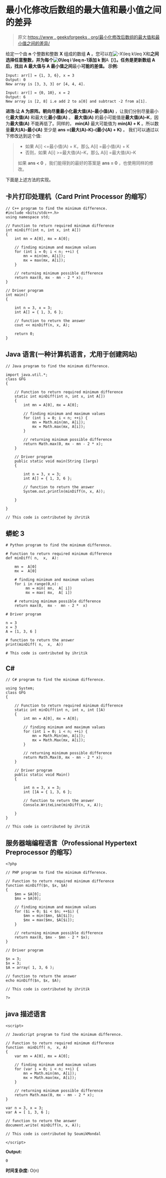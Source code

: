 # 最小化修改后数组的最大值和最小值之间的差异

> 原文:[https://www . geeksforgeeks . org/最小化修改后数组的最大值和最小值之间的差异/](https://www.geeksforgeeks.org/minimize-the-difference-between-the-maximum-and-minimum-values-of-the-modified-array/)

给定一个由 **n** 个整数和整数 **X** 组成的数组 **A** 。您可以在![-X\leq k\leq X  ](img/cf9f4547091d1de7367b18139568be58.png "Rendered by QuickLaTeX.com")和**之间选择任意整数，并为每个![0\leq i \leq n-1  ](img/a204cb5dd31f1a25c837af9f9f9206f9.png "Rendered by QuickLaTeX.com")添加 **k** 到**A【I】**。任务是更新数组 **A** 后，找出 **A** 最大值与 **A** 最小值之间**最小**可能的差值。
示例:** 

```
Input: arr[] = {1, 3, 6}, x = 3
Output: 0
New array is [3, 3, 3] or [4, 4, 4].

Input: arr[] = {0, 10}, x = 2
Output: 6
New array is [2, 8] i.e add 2 to a[0] and subtract -2 from a[1].
```

**进场:**让 **A** 为原阵。朝向尽量最小化**最大值(A)–最小值(A)** ，让我们分别尽量最小化**最大值(A)** 和最大化**最小值(A)** 。
**最大值(A)** 的最小可能值是**最大值(A)–K**，因为**最大值(A)** 不能再低了。同样的， **min(A)** 最大可能值为 **min(A) + K** 。所以数量**最大(A)–最小(A)** 至少是 **ans =(最大(A)–K)–(最小(A) + K)** 。
我们可以通过以下修改达到这个值:

> *   如果 A[i] <=最小值(A) + K，那么 A[i] =最小值(A) + K
> *   否则，如果 A[i] >=最大值(A)–K，那么 A[i] =最大值(A)–K
> 
> 如果 **ans < 0** ，我们能得到的最好的答案是 **ans = 0** ，也使用同样的修改。

下面是上述方法的实现。

## 卡片打印处理机（Card Print Processor 的缩写）

```
// C++ program to find the minimum difference.
#include <bits/stdc++.h>
using namespace std;

// Function to return required minimum difference
int minDiff(int n, int x, int A[])
{
    int mn = A[0], mx = A[0];

    // finding minimum and maximum values
    for (int i = 0; i < n; ++i) {
        mn = min(mn, A[i]);
        mx = max(mx, A[i]);
    }

    // returning minimum possible difference
    return max(0, mx - mn - 2 * x);
}

// Driver program
int main()
{

    int n = 3, x = 3;
    int A[] = { 1, 3, 6 };

    // function to return the answer
    cout << minDiff(n, x, A);

    return 0;
}
```

## Java 语言(一种计算机语言，尤用于创建网站)

```
// Java program to find the minimum difference.

import java.util.*;
class GFG
{

    // Function to return required minimum difference
    static int minDiff(int n, int x, int A[])
    {
        int mn = A[0], mx = A[0];

        // finding minimum and maximum values
        for (int i = 0; i < n; ++i) {
            mn = Math.min(mn, A[i]);
            mx = Math.max(mx, A[i]);
        }

        // returning minimum possible difference
        return Math.max(0, mx - mn - 2 * x);
    }

    // Driver program
    public static void main(String []args)
    {

        int n = 3, x = 3;
        int A[] = { 1, 3, 6 };

        // function to return the answer
        System.out.println(minDiff(n, x, A));

    }

}

// This code is contributed by ihritik
```

## 蟒蛇 3

```
# Python program to find the minimum difference.

# Function to return required minimum difference
def minDiff( n,  x,  A):

    mn =  A[0]
    mx =  A[0]

    # finding minimum and maximum values
    for i in range(0,n):
         mn = min( mn,  A[ i])
         mx = max( mx,  A[ i])

    # returning minimum possible difference
    return max(0,  mx -  mn - 2 *  x)

# Driver program

n = 3
x = 3
A = [1, 3, 6 ]

# function to return the answer
print(minDiff( n,  x,  A))

# This code is contributed by ihritik
```

## C#

```
// C# program to find the minimum difference.

using System;
class GFG
{

    // Function to return required minimum difference
    static int minDiff(int n, int x, int []A)
    {
        int mn = A[0], mx = A[0];

        // finding minimum and maximum values
        for (int i = 0; i < n; ++i) {
            mn = Math.Min(mn, A[i]);
            mx = Math.Max(mx, A[i]);
        }

        // returning minimum possible difference
        return Math.Max(0, mx - mn - 2 * x);
    }

    // Driver program
    public static void Main()
    {

        int n = 3, x = 3;
        int []A = { 1, 3, 6 };

        // function to return the answer
        Console.WriteLine(minDiff(n, x, A));

    }
}

// This code is contributed by ihritik
```

## 服务器端编程语言（Professional Hypertext Preprocessor 的缩写）

```
<?php

// PHP program to find the minimum difference.

// Function to return required minimum difference
function minDiff($n, $x, $A)
{
    $mn = $A[0];
    $mx = $A[0];

    // finding minimum and maximum values
    for ($i = 0; $i < $n; ++$i) {
        $mn = min($mn, $A[$i]);
        $mx = max($mx, $A[$i]);
    }

    // returning minimum possible difference
    return max(0, $mx - $mn - 2 * $x);
}

// Driver program

$n = 3;
$x = 3;
$A = array( 1, 3, 6 );

// function to return the answer
echo minDiff($n, $x, $A);

// This code is contributed by ihritik

?>
```

## java 描述语言

```
<script>

// JavaScript program to find the minimum difference.

// Function to return required minimum difference
function  minDiff( n,  x, A)
{
    var mn = A[0], mx = A[0];

    // finding minimum and maximum values
    for (var i = 0; i < n; ++i) {
        mn = Math.min(mn, A[i]);
        mx = Math.max(mx, A[i]);
    }

    // returning minimum possible difference
    return Math.max(0, mx - mn - 2 * x);
}

var n = 3, x = 3;
var A = [ 1, 3, 6 ];

// function to return the answer
document.write( minDiff(n, x, A));

// This code is contributed by SoumikMondal

</script>
```

**Output:** 

```
0
```

**时间复杂度:** O(n)